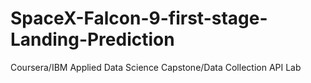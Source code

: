 # SpaceX-Falcon-9-first-stage-Landing-Prediction

Coursera/IBM Applied Data Science Capstone/Data Collection API Lab
